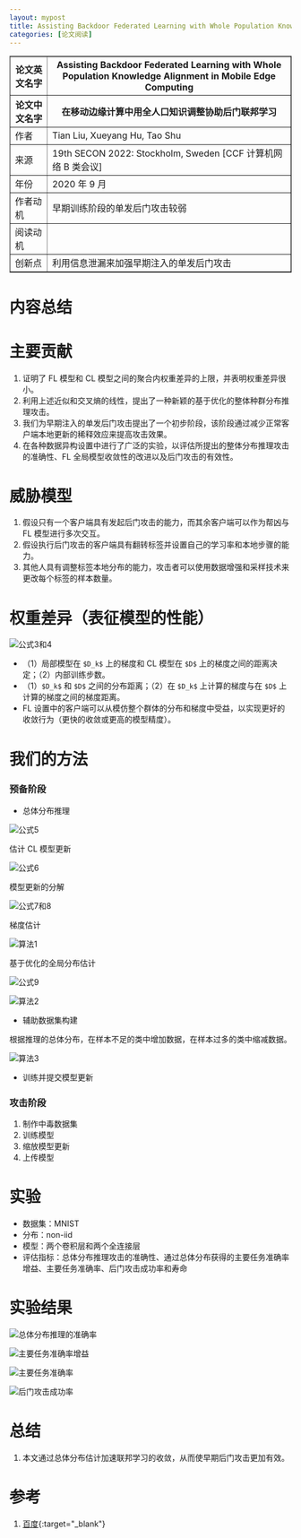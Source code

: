 ```yaml
---
layout: mypost
title: Assisting Backdoor Federated Learning with Whole Population Knowledge Alignment in Mobile Edge Computing
categories: [论文阅读]
---
```


<table border="1">
    <tr>
        <th>论文英文名字</th>
        <th>Assisting Backdoor Federated Learning with Whole Population Knowledge Alignment in Mobile Edge Computing</th>
    </tr>
    <tr>
        <th>论文中文名字</th>
        <th>在移动边缘计算中用全人口知识调整协助后门联邦学习</th>
    </tr>
    <tr>
        <td>作者</td>
        <td>Tian Liu, Xueyang Hu, Tao Shu</td>
    </tr>
    <tr>
        <td>来源</td>
        <td>19th SECON 2022: Stockholm, Sweden [CCF 计算机网络 B 类会议]</td>
    </tr>
    <tr>
        <td>年份</td>
        <td>2020 年 9 月</td>
    </tr>
    <tr>
        <td>作者动机</td>
        <td>早期训练阶段的单发后门攻击较弱</td>
    </tr>
    <tr>
        <td>阅读动机</td>
        <td></td>
    </tr>
    <tr>
        <td>创新点</td>
        <td>利用信息泄漏来加强早期注入的单发后门攻击</td>
    </tr>
</table>

# 内容总结

# 主要贡献

1. 证明了 FL 模型和 CL 模型之间的聚合内权重差异的上限，并表明权重差异很小。
2. 利用上述近似和交叉熵的线性，提出了一种新颖的基于优化的整体种群分布推理攻击。
3. 我们为早期注入的单发后门攻击提出了一个初步阶段，该阶段通过减少正常客户端本地更新的稀释效应来提高攻击效果。
4. 在各种数据异构设置中进行了广泛的实验，以评估所提出的整体分布推理攻击的准确性、FL 全局模型收敛性的改进以及后门攻击的有效性。

# 威胁模型

1. 假设只有一个客户端具有发起后门攻击的能力，而其余客户端可以作为帮凶与 FL 模型进行多次交互。
2. 假设执行后门攻击的客户端具有翻转标签并设置自己的学习率和本地步骤的能力。
3. 其他人具有调整标签本地分布的能力，攻击者可以使用数据增强和采样技术来更改每个标签的样本数量。

# 权重差异（表征模型的性能）

![公式3和4](公式3和4.png)

+ （1）局部模型在 `$D_k$` 上的梯度和 CL 模型在 `$D$` 上的梯度之间的距离决定；（2）内部训练步数。
+ （1）`$D_k$` 和 `$D$` 之间的分布距离；（2）在 `$D_k$` 上计算的梯度与在 `$D$` 上计算的梯度之间的梯度距离。
+ FL 设置中的客户端可以从模仿整个群体的分布和梯度中受益，以实现更好的收敛行为（更快的收敛或更高的模型精度）。

# 我们的方法

### 预备阶段

+ 总体分布推理

![公式5](公式5.png)

估计 CL 模型更新

![公式6](公式6.png)

模型更新的分解

![公式7和8](公式7和8.png)

梯度估计

![算法1](算法1.png)

基于优化的全局分布估计

![公式9](公式9.png)

![算法2](算法2.png)

+ 辅助数据集构建

根据推理的总体分布，在样本不足的类中增加数据，在样本过多的类中缩减数据。

![算法3](算法3.png)

+ 训练并提交模型更新

### 攻击阶段

1. 制作中毒数据集
2. 训练模型
3. 缩放模型更新
4. 上传模型

# 实验

+ 数据集：MNIST
+ 分布：non-iid
+ 模型：两个卷积层和两个全连接层
+ 评估指标：总体分布推理攻击的准确性、通过总体分布获得的主要任务准确率增益、主要任务准确率、后门攻击成功率和寿命

# 实验结果

![总体分布推理的准确率](总体分布推理的准确率.png)

![主要任务准确率增益](主要任务准确率增益.png)

![主要任务准确率](主要任务准确率.png)

![后门攻击成功率](后门攻击成功率.png)

# 总结

1. 本文通过总体分布估计加速联邦学习的收敛，从而使早期后门攻击更加有效。

# 参考

1. [百度](https://www.baidu.com){:target="_blank"}